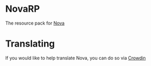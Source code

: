 # NovaRP
The resource pack for [Nova](https://github.com/xenondevs/Nova)

# Translating

If you would like to help translate Nova, you can do so via [Crowdin](https://crowdin.com/project/novaplugin/)
